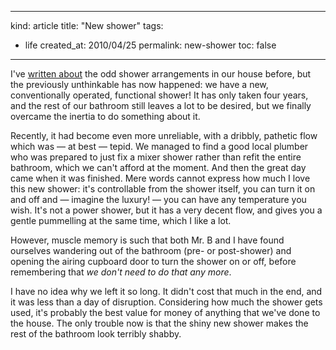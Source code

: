 -----
kind: article
title: "New shower"
tags:
- life
created_at: 2010/04/25
permalink: new-shower
toc: false
-----

<p>I've <a href="http://www.rousette.org.uk/blog/archives/Dysfunctional-shower/">written about</a> the odd shower arrangements in our house before, but the previously unthinkable has now happened: we have a new, conventionally operated, functional shower! It has only taken four years, and the rest of our bathroom still leaves a lot to be desired, but we finally overcame the inertia to do something about it.</p>

<p>Recently, it had become even more unreliable, with a dribbly, pathetic flow which was &mdash; at best &mdash; tepid. We managed to find a good local plumber who was prepared to just fix a mixer shower rather than refit the entire bathroom, which we can't afford at the moment. And then the great day came when it was finished. Mere words cannot express how much I love this new shower: it's controllable from the shower itself, you can turn it on and off and &mdash; imagine the luxury! &mdash; you can have any temperature you wish. It's not a power shower, but it has a very decent flow, and gives you a gentle pummelling at the same time, which I like a lot.</p>

<p>However, muscle memory is such that both Mr. B and I have found ourselves wandering out of the bathroom (pre- or post-shower) and opening the airing cupboard door to turn the shower on or off, before remembering that <em>we don't need to do that any more</em>.</p>

<p>I have no idea why we left it so long. It didn't cost that much in the end, and it was less than a day of disruption. Considering how much the shower gets used, it's probably the best value for money of anything that we've done to the house. The only trouble now is that the shiny new shower makes the rest of the bathroom look terribly shabby.</p>



